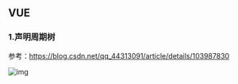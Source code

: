 ## VUE



### 1.声明周期树

参考：<https://blog.csdn.net/qq_44313091/article/details/103987830>

![img](https://img-blog.csdnimg.cn/20200115132031219.png?x-oss-process=image/watermark,type_ZmFuZ3poZW5naGVpdGk,shadow_10,text_aHR0cHM6Ly9ibG9nLmNzZG4ubmV0L3FxXzQ0MzEzMDkx,size_16,color_FFFFFF,t_70)